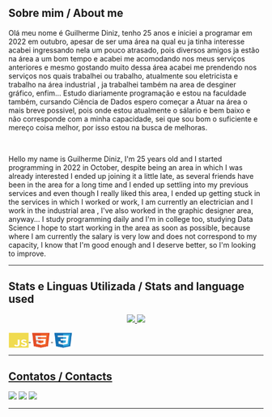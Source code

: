 <h2> Sobre mim / About me </h2>

<p> Olá meu nome é Guilherme Diniz, tenho 25 anos e iniciei a programar em 2022 em outubro, apesar de ser uma área na qual eu ja tinha interesse
    acabei ingressando nela um pouco atrasado, pois diversos amigos ja estão na área a um bom tempo e acabei me acomodando nos meus serviços anteriores
    e mesmo gostando muito dessa área acabei me prendendo nos serviços nos quais trabalhei ou trabalho, atualmente sou eletricista e trabalho na área industrial
    , ja trabalhei também na area de desginer gráfico, enfim... Estudo diariamente programação e estou na faculdade também, cursando Ciência de Dados
    espero começar a Atuar na área o mais breve possivel, pois onde estou atualmente o sálario e bem baixo e não corresponde com a minha capacidade, sei
    que sou bom o suficiente e mereço coisa melhor, por isso estou na busca de melhoras.  </p> <br>
    <p> Hello my name is Guilherme Diniz, I'm 25 years old and I started programming in 2022 in October, despite being an area in which I was already interested
        I ended up joining it a little late, as several friends have been in the area for a long time and I ended up settling into my previous services
        and even though I really liked this area, I ended up getting stuck in the services in which I worked or work, I am currently an electrician and I work in the industrial area
        , I've also worked in the graphic designer area, anyway... I study programming daily and I'm in college too, studying Data Science
        I hope to start working in the area as soon as possible, because where I am currently the salary is very low and does not correspond to my capacity, I know
        that I'm good enough and I deserve better, so I'm looking to improve. </p>
<hr>
<h2> Stats e Linguas Utilizada / Stats and language used</h2>

<div align="center">
  <a href="https://github.com/rafaballerini">
  <img height="140em" src="https://github-readme-stats.vercel.app/api?username=Dinizg97&show_icons=true&theme=monokai&include_all_commits=true&count_private=true"/>
  <img height="140em" src="https://github-readme-stats.vercel.app/api/top-langs/?username=Dinizg97&layout=compact&langs_count=7&theme=monokai"/>
</div>
  
  <div style="display: inline_block"><br>
   <img align="center" alt="Rafa-Js" height="30" width="40" src="https://raw.githubusercontent.com/devicons/devicon/master/icons/javascript/javascript-plain.svg">
   <img align="center" alt="Rafa-HTML" height="30" width="40" src="https://raw.githubusercontent.com/devicons/devicon/master/icons/html5/html5-original.svg">
   <img align="center" alt="Rafa-CSS" height="30" width="40" src="https://raw.githubusercontent.com/devicons/devicon/master/icons/css3/css3-original.svg">
  </div>
  
  <hr>
  
  <h2> Contatos / Contacts </h2>
  
  <div> 
  <a href="https://instagram.com/dinizg97/" target="_blank"><img src="https://img.shields.io/badge/-Instagram-%23E4405F?style=for-the-   badge&logo=instagram&logoColor=white" target="_blank"></a>
 	<a href = "mailto:dinizg1404@gmail.com"><img src="https://img.shields.io/badge/-Gmail-%23333?style=for-the-badge&logo=gmail&logoColor=white" target="_blank"></a>
  <a href="https://www.linkedin.com/in/guilherme-diniz-b7a701248/" target="_blank"><img src="https://img.shields.io/badge/-LinkedIn-%230077B5?style=for-the-badge&logo=linkedin&logoColor=white" target="_blank"></a> 
  <hr>
    
    
    
